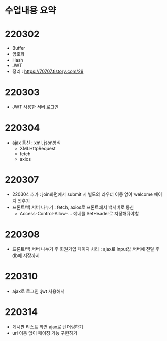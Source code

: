 # 수업내용 요약
# 220302
- Buffer
- 암호화
- Hash
- JWT
- 정리 : https://70707.tistory.com/29
# 220303
- JWT 사용한 서버 로그인
# 220304
- ajax 통신 : xml, json형식
    - XMLHttpRequest
    - fetch
    - axios
# 220307
- 220304 추가 : join화면에서 submit 시 별도의 라우터 이동 없이 welcome 페이지 띄우기
- 프론트/백 서버 나누기 : fetch, axios로 프론트에서 백서버로 통신
    - Access-Control-Allow-... 얘네를 SetHeader로 지정해줘야함

# 220308
- 프론트/백 서버 나누기 후 회원가입 페이지 처리 : ajax로 input값 서버에 전달 후 db에 저장까지

#  220310
- ajax로 로그인 :jwt 사용해서

# 220314
- 게시판 리스트 화면 ajax로 렌더링하기
- url 이동 없이 페이징 기능 구현하기